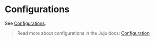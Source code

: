 # Configurations

See [Configurations](https://charmhub.io/content-cache-k8s/configurations).

> Read more about configurations in the Juju docs: [Configuration](https://juju.is/docs/juju/configuration)